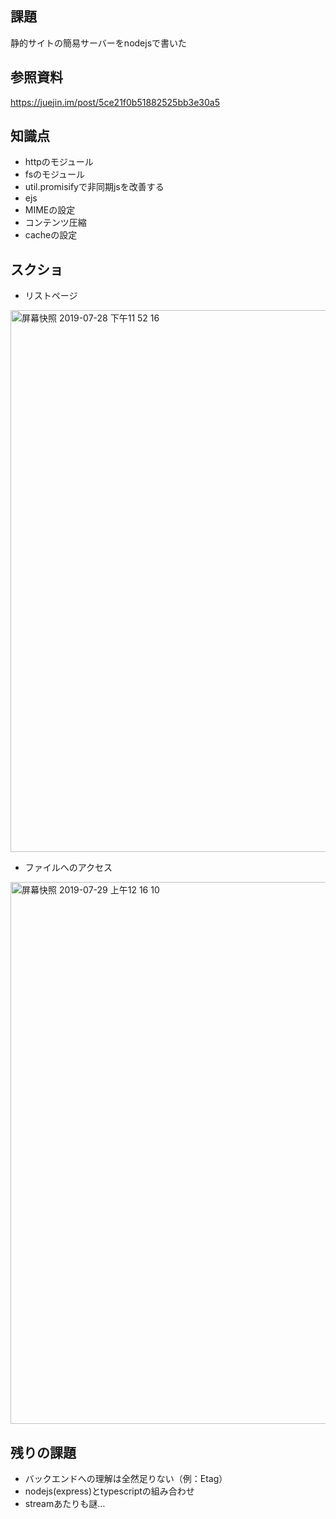 ## 課題
静的サイトの簡易サーバーをnodejsで書いた

## 参照資料
https://juejin.im/post/5ce21f0b51882525bb3e30a5

## 知識点
- httpのモジュール
- fsのモジュール
- util.promisifyで非同期jsを改善する
- ejs
- MIMEの設定
- コンテンツ圧縮
- cacheの設定

## スクショ
- リストページ
<img width="867" alt="屏幕快照 2019-07-28 下午11 52 16" src="https://user-images.githubusercontent.com/37993440/62009303-b4531580-b198-11e9-93c7-d9dc781fe979.png">

- ファイルへのアクセス
<img width="867" alt="屏幕快照 2019-07-29 上午12 16 10" src="https://user-images.githubusercontent.com/37993440/62009304-b6b56f80-b198-11e9-9fe8-9d3b0316ff96.png">

## 残りの課題
- バックエンドへの理解は全然足りない（例：Etag）
- nodejs(express)とtypescriptの組み合わせ
- streamあたりも謎…